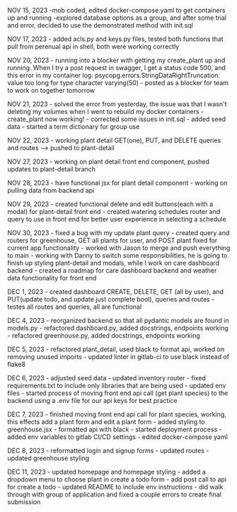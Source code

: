 NOV 15, 2023
    -mob coded, edited docker-compose.yaml to get containers up and running
    -explored database options as a group, and after some trial and error,
     decided to use the demonstrated method with init.sql

NOV 17, 2023
    - added acls.py and keys.py files, tested both functions that pull from perenual api in shell, both were working correctly

NOV 20, 2023
     - running into a blocker with getting my create_plant up and running. When I try a post request in swagger, I get a status code 500, and this error in my container log:
     psycopg.errors.StringDataRightTruncation: value too long for type character varying(50)
     - posted as a blocker for team to work on together tomorrow

NOV 21, 2023
    - solved the error from yesterday, the issue was that I wasn't deleting my volumes when I went to rebuild my docker containers
    - create_plant now working!
    - corrected some issues in init.sql
    - added seed data
    - started a term dictionary for group use

NOV 22, 2023
    - working plant detail GET(one), PUT, and DELETE queries and routes --> pushed to plant-detail

NOV 27, 2023
    - working on plant detail front end component, pushed updates to plant-detail branch

NOV 28, 2023
    - have functional jsx for plant detail component
    - working on pulling data from backend api

NOV 29, 2023
    - created functional delete and edit buttons(each with a modal) for plant-detail front end
    - created watering schedules router and query to use in front end for better user experience in selecting a schedule

NOV 30, 2023
    - fixed a bug with my update plant query
    - created query and routers for greenhouse, GET all plants for user, and POST plant fixed for current app functionality
    - worked with Jason to merge and push everything to main
    - working with Danny to switch some responsibilities, he is going to finish up styling plant-detail and modals, while I work on care dashboard backend
    - created a roadmap for care dashboard backend and weather data functionality for front end

DEC 1, 2023
    - created dashboard CREATE, DELETE, GET (all by user), and PUT(update todo, and update just complete bool), queries and routes
    - testes all routes and queries, all are functional

DEC 4, 2023
    - reorganized backend so that all pydantic models are found in models.py
    - refactored dashboard.py, added docstrings, endpoints working
    - refactored greenhouse.py, added docstrings, endpoints working

DEC 5, 2023
    - refactored plant_detail, used black to format api, worked on removing unused imports
    - updated linter in gitlab-ci to use black instead of flake8


DEC 6, 2023
    - adjusted seed data
    - updated inventory router
    - fixed requirements.txt to include only libraries that are being used
    - updated env files
    - started process of moving front end api call (get plant species) to the      backend using a .env file for our api keys for best practice

DEC 7, 2023
    - finished moving front end api call for plant species, working, this effects add a plant form and edit a plant form
    - added styling to greenhouse.jsx
    - formatted api with black
    - started deployment process
    - added env variables to gitlab CI/CD settings
    - edited docker-compose yaml

DEC 8, 2023
    - reformatted login and signup forms
    - updated routes
    - updated greenhouse styling

DEC 11, 2023
    - updated homepage and homepage styling
    - added a dropdown menu to choose plant in create a todo form
    - add post call to api for create a todo
    - updated README to include env instructions
    - did walk through with group of application and fixed a couple errors to create final submission 
